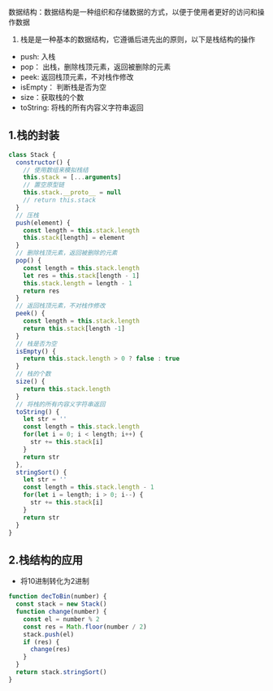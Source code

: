 数据结构：数据结构是一种组织和存储数据的方式，以便于使用者更好的访问和操作数据



1. 栈是是一种基本的数据结构，它遵循后进先出的原则，以下是栈结构的操作
- push: 入栈
- pop： 出栈，删除栈顶元素，返回被删除的元素
- peek: 返回栈顶元素，不对栈作修改
- isEmpty： 判断栈是否为空
- size：获取栈的个数
- toString: 将栈的所有内容义字符串返回
## 1.栈的封装
```js
class Stack {
  constructor() {
    // 使用数组来模拟栈结
    this.stack = [...arguments]
    // 置空原型链
    this.stack.__proto__ = null 
    // return this.stack
  }
  // 压栈
  push(element) {
    const length = this.stack.length
    this.stack[length] = element
  }
  // 删除栈顶元素，返回被删除的元素
  pop() {
    const length = this.stack.length
    let res = this.stack[length - 1]
    this.stack.length = length - 1
    return res
  }
  // 返回栈顶元素，不对栈作修改
  peek() {
    const length = this.stack.length
    return this.stack[length -1]
  }
  // 栈是否为空
  isEmpty() {
    return this.stack.length > 0 ? false : true
  }
  // 栈的个数
  size() {
    return this.stack.length
  }
  // 将栈的所有内容义字符串返回
  toString() {
    let str = ''
    const length = this.stack.length
    for(let i = 0; i < length; i++) {
      str += this.stack[i]
    }
    return str
  },
  stringSort() {
    let str = ''
    const length = this.stack.length - 1
    for(let i = length; i > 0; i--) {
      str += this.stack[i]
    }
    return str
  }
}
```

## 2.栈结构的应用
- 将10进制转化为2进制
```js
function decToBin(number) {
  const stack = new Stack()
  function change(number) {
    const el = number % 2
    const res = Math.floor(number / 2)
    stack.push(el)
    if (res) {
      change(res)
    }
  }
  return stack.stringSort()
}
```